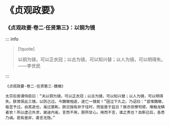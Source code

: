 # 《贞观政要》

### 《贞观政要·卷二·任贤第三》：以铜为镜

::: info

> [!quote]
>
> 以铜为镜，可以正衣冠；以古为镜，可以知兴替；以人为镜，可以明得失。——李世民

:::

```
《贞观政要·卷二·任贤第三·魏徵》

太宗后尝谓侍臣曰：“夫以铜为镜，可以正衣冠；以古为镜，可以知兴替；以人为镜，可以明得失。朕常保此三镜，以防己过。今魏徵殂逝，遂亡一镜矣！”因泣下久之。乃诏曰：“昔惟魏徵，每显予过。自其逝也，虽过莫彰。朕岂独有非于往时，而皆是于兹日？故亦庶僚茍顺，难触龙鳞者欤！所以虚己外求，披迷内省。言而不用，朕所甘心。用而不言，谁之责也？自斯已后，各悉乃诚。若有是非，直言无隐。”
```
